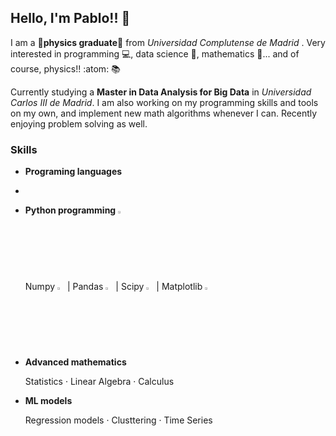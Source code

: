 <h2> Hello, I'm Pablo!! 👋 </h2>

I am a 🌟**physics graduate**🌟 from *Universidad Complutense de Madrid* . Very interested in programming 💻, data science 💾, mathematics 📝... and of course, physics!! :atom: 📚

Currently studying a **Master in Data Analysis for Big Data** in *Universidad Carlos III de Madrid*. I am also working on my programming skills and tools on my own, and implement new math algorithms whenever I can. Recently enjoying problem solving as well.

### Skills

- **Programing languages**
- 

- **Python programming** <img src="https://images.icon-icons.com/2699/PNG/512/python_logo_icon_168886.png" alt="Description" width="2.5%">

  Numpy <img src="https://images.icon-icons.com/3913/PNG/512/numpy_logo_icon_248343.png" alt="Description" width="2.5%">  | 
  Pandas <img src="https://images.icon-icons.com/3914/PNG/512/pandas_logo_icon_248897.png" alt="Description" width="2.5%"> |
  Scipy <img src="https://images.icon-icons.com/3914/PNG/512/scipy_logo_icon_248581.png" alt="Description" width="2.5%"> |
  Matplotlib <img src="https://upload.wikimedia.org/wikipedia/commons/thumb/8/84/Matplotlib_icon.svg/1024px-Matplotlib_icon.svg.png" alt="Description" width="2.5%">

- **Advanced mathematics**

  Statistics · Linear Algebra · Calculus

- **ML models**

  Regression models · Clusttering · Time Series
  


